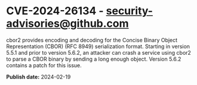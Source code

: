 # CVE-2024-26134 - security-advisories@github.com

cbor2 provides encoding and decoding for the Concise Binary Object Representation (CBOR) (RFC 8949) serialization format. Starting in version 5.5.1 and prior to version 5.6.2, an attacker can crash a service using cbor2 to parse a CBOR binary by sending a long enough object. Version 5.6.2 contains a patch for this issue.

**Publish date:** 2024-02-19
